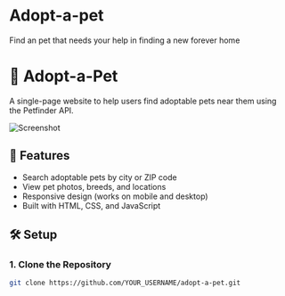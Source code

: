 # Adopt-a-pet
Find an pet that needs your help in finding a new forever home
# 🐾 Adopt-a-Pet

A single-page website to help users find adoptable pets near them using the Petfinder API.

![Screenshot](https://via.placeholder.com/800x400.png?text=Adopt-a-Pet+Screenshot+-+Pets+Displayed+Here)

## 🌟 Features
- Search adoptable pets by city or ZIP code
- View pet photos, breeds, and locations
- Responsive design (works on mobile and desktop)
- Built with HTML, CSS, and JavaScript

## 🛠️ Setup

### 1. Clone the Repository
```bash
git clone https://github.com/YOUR_USERNAME/adopt-a-pet.git
